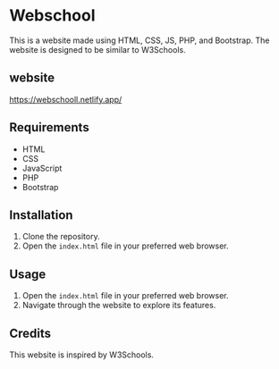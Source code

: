# Webschool

This is a website made using HTML, CSS, JS, PHP, and Bootstrap. The website is designed to be similar to W3Schools.

## website 

https://webschooll.netlify.app/

## Requirements

- HTML
- CSS
- JavaScript
- PHP
- Bootstrap

## Installation

1. Clone the repository.
2. Open the `index.html` file in your preferred web browser.

## Usage

1. Open the `index.html` file in your preferred web browser.
2. Navigate through the website to explore its features.

## Credits

This website is inspired by W3Schools.
